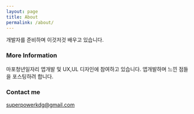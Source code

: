 ```yaml
---
layout: page
title: About
permalink: /about/
---
```


개발자를 준비하며 이것저것 배우고 있습니다.

### More Information

마포청년일자리 앱개발 및 UX,UL 디자인에 참여하고 있습니다.
앱개발하며 느낀 점들을 포스팅하려 합니다.

### Contact me
[superpowerkdg@gmail.com](mailto:superpowerkdg@gmail.com)
